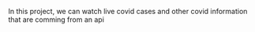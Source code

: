 In this project, we can watch live covid cases and other covid information that are comming from an api
